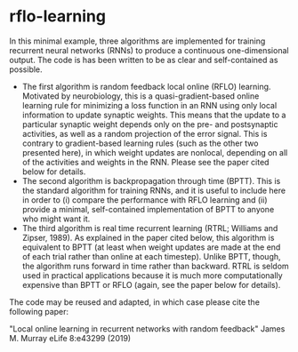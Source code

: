 # rflo-learning

In this minimal example, three algorithms are implemented for training recurrent neural networks (RNNs) to produce a continuous one-dimensional output. The code is has been written to be as clear and self-contained as possible.

- The first algorithm is random feedback local online (RFLO) learning. Motivated by neurobiology, this is a quasi-gradient-based online learning rule for minimizing a loss function in an RNN using only local information to update synaptic weights. This means that the update to a particular synaptic weight depends only on the pre- and postsynaptic activities, as well as a random projection of the error signal. This is contrary to gradient-based learning rules (such as the other two presented here), in which weight updates are nonlocal, depending on all of the activities and weights in the RNN. Please see the paper cited below for details.
- The second algorithm is backpropagation through time (BPTT). This is the standard algorithm for training RNNs, and it is useful to include here in order to (i) compare the performance with RFLO learning and (ii) provide a minimal, self-contained implementation of BPTT to anyone who might want it.
- The third algorithm is real time recurrent learning (RTRL; Williams and Zipser, 1989). As explained in the paper cited below, this algorithm is equivalent to BPTT (at least when weight updates are made at the end of each trial rather than online at each timestep). Unlike BPTT, though, the algorithm runs forward in time rather than backward. RTRL is seldom used in practical applications because it is much more computationally expensive than BPTT or RFLO (again, see the paper below for details).

The code may be reused and adapted, in which case please cite the following paper:

"Local online learning in recurrent networks with random feedback" 
James M. Murray
eLife 8:e43299 (2019)
